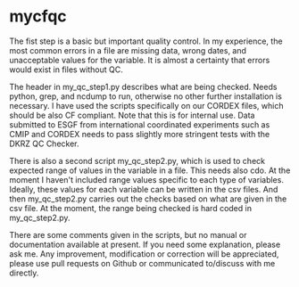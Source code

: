 # mycfqc

The fist step is a basic but important quality control. In my experience, the most common errors in a file are missing data, wrong dates, and unacceptable values for the variable. It is almost a certainty that errors would exist in files without QC.

The header in my_qc_step1.py describes what are being checked. Needs python, grep, and ncdump to run, otherwise no other further installation is necessary. I have used the scripts specifically on our CORDEX files, which should be also CF compliant. Note that this is for internal use. Data submitted to ESGF from international coordinated experiments such as CMIP and CORDEX needs to pass slightly more stringent tests with the DKRZ QC Checker.

There is also a second script my_qc_step2.py, which is used to check expected range of values in the variable in a file. This needs also cdo. At the moment I haven't included range values specific to each type of variables. Ideally, these values for each variable can be written in the csv files. And then my_qc_step2.py carries out the checks based on what are given in the csv file. At the moment, the range being checked is hard coded in my_qc_step2.py. 

There are some comments given in the scripts, but no manual or documentation available at present. If you need some explanation, please ask me. Any improvement, modification or correction will be appreciated, please use pull requests on Github or communicated to/discuss with me directly. 

